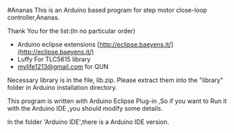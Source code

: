 #Ananas
This is an Arduino based program for step motor close-loop controller,Ananas.

Thank You for the list:(In no particular order)

- Arduino eclipse extensions [http://eclipse.baeyens.it/](http://eclipse.baeyens.it/)
- Luffy For TLC5615 library
- mylife1213@gmail.com for QUN 


Necessary library is in the file, lib.zip. Please extract them into the "library" folder in Arduino installation directory.

This program is written with Arduino Eclipse Plug-in ,So if you want to Run it with the Arduino IDE ,you should modify some details.

In the folder 'Arduino IDE',there is a Arduino IDE version.
